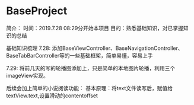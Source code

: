 # BaseProject

简介：
时间：2019.7.28 08:29分开始本项目
目的：熟悉基础知识，对已掌握知识的总结

基础知识梳理
7.28: 添加BaseViewController、BaseNavigationController、BaseTabBarController等的一些基础框架，简单易懂，容易上手

7.29:
将前几天的写的轮播图添加上，只是简单的本地图片轮播，利用三个imageView实现。

后续会加上简单的小说阅读功能：
    基本原理：将text文件读写后，赋值给textView.text,设置滑动的contentoffset
